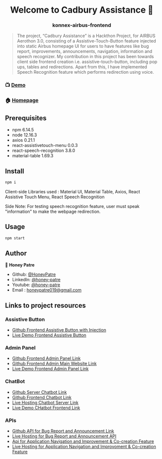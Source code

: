 <h1 align="center">Welcome to Cadbury Assistance 👋</h1>
<h3 align="center">konnex-airbus-frontend</h3>

> The project, “Cadbury Assistance” is a Hackthon Project, for AIRBUS Aerothon 3.0, consisting of a Assistive-Touch-Button feature injected into static Airbus homepage UI for users to have features like bug report, improvements, announcements, navigation, information and speech recognizer. My contribution in this project has been towards client side frontend creation i.e. assistive-touch-button, including pop ups, tables and redirections. Apart from this, I have implemented Speech Recognition feature which performs redirection using voice.

### 📺 [Demo](https://youtu.be/h-zw8wj28oo)
### 🏠 [Homepage](https://github.com/HoneyPatre/)

## Prerequisites

- npm 6.14.5
- node 12.16.3
- axios 0.21.1
- react-assistivetouch-menu 0.0.3
- react-speech-recognition 3.8.0
- material-table 1.69.3

## Install

```sh
npm i
```
Client-side Libraries used : Material UI, Material Table, Axios, React Assistive Touch Menu, React Speech Recognition

Side Note: For testing speech recognition feature, user must speak "information" to make the webpage redirection.

## Usage

```sh
npm start
```
<!-- ## Code Contributors
* [Abhisek Kumar](https://www.linkedin.com/in/abhisek-kumar-38148b18a/)
* [Sai Kumar](https://www.linkedin.com/in/kundlapelli-sai-kumar-2691b6190/)
* [Prateek Agrawal](https://www.linkedin.com/in/prateekagrawal1999/)
* [Suddept Das](https://www.linkedin.com/in/sudeept-das-05990a164/) -->

## Author

👤 **Honey Patre**

* Github: [@HoneyPatre](https://github.com/HoneyPatre)
* LinkedIn: [@honey-patre](https://linkedin.com/in/honey-patre)
* Youtube: [@honey-patre](https://www.youtube.com/channel/UCVFMjbTF1qmD3YrABDjc40Q)
* Email    :  honeypatre019@gmail.com


## Links to project resources

### Assistive Button
* [Github Frontend Assistive Button with Injection](https://github.com/HoneyPatre/konnex-airbus-frontend/)
* [Live Demo Frontend Assistive Button](https://cocky-varahamihira-aed09f.netlify.app/)

### Admin Panel
* [Github Frontend Admin Panel Link](https://github.com/prateek48/KonnexFinalAdmin)
* [Github Frontend Admin Main Website Link](https://github.com/prateek48/KonnexMainSite)
* [Live Demo Frontend Admin Panel Link](https://practical-bardeen-23bf50.netlify.app/)

### ChatBot
* [Github Server Chatbot Link](https://github.com/saikumar1752/Chatbot1752)
* [Github Frontend Chatbot Link](https://github.com/saikumar1752/Chatbot_Frontend)
* [Live Hosting Chatbot Server Link](https://chatbot1752.herokuapp.com/)
* [Live Demo CHatbot Frontend Link](https://chatbot-frontend01.herokuapp.com/)

### APIs
* [Github API for Bug Report and Announcement Link](https://github.com/sudeept-das/Airbus-Hakathon)
* [Live Hosting for Bug Report and Announcement API](https://nodejs-bug-and-announcement.herokuapp.com)
* [Api for Application Navigation and Improvement & Co-creation Feature](https://github.com/abhiseksinha23/api-application-airbus)
* [Live Hosting for Application Navigation and Improvoment & Co-creation Feature](https://application-imp.herokuapp.com/)
